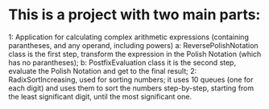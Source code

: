 # This is a project with two main parts:

1:  Application for calculating complex arithmetic expressions (containing parantheses, and any operand, including powers) 
  a: ReversePolishNotation class is the first step, transform the expression in the Polish Notation (which has no parantheses);
  b: PostfixEvaluation class it is the second step, evaluate the Polish Notation and get to the final result; 
2: RadixSortIncreasing, used for sorting numbers; it uses 10 queues (one for each digit) and uses them to sort the numbers step-by-step, starting from the least significant digit, until the most significant one.
